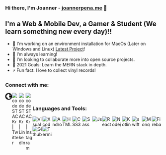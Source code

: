 ### Hi there, I'm Joanner - [joannerpena.me][website] 👋

<!-- [![Website](https://img.shields.io/website?label=codeSTACKr.com&style=for-the-badge&url=https%3A%2F%2Fcodestackr.com)](https://codestackr.com)
[![Twitter Follow](https://img.shields.io/twitter/follow/codeSTACKr?color=1DA1F2&logo=twitter&style=for-the-badge)](https://twitter.com/intent/follow?original_referer=https%3A%2F%2Fgithub.com%2FcodeSTACKr&screen_name=codeSTACKr) -->

## I'm a Web & Mobile Dev, a Gamer & Student (We learn something new every day)!!

- 🔭 I'm working on an environment installation for MacOs (Later on Windows and Linux) [Latest Project][latestproject]!
- 🌱 I’m always learning!
- 👯 I’m looking to collaborate more into open source projects.
- 🥅 2021 Goals: Learn the MERN stack in depth.
- ⚡ Fun fact: I love to collect vinyl records!

### Connect with me:

[<img align="left" alt="codeSTACKr.com" width="22px" src="https://raw.githubusercontent.com/iconic/open-iconic/master/svg/globe.svg" />][website]
[<img align="left" alt="codeSTACKr | Twitter" width="22px" src="https://cdn.jsdelivr.net/npm/simple-icons@v3/icons/twitter.svg" />][twitter]
[<img align="left" alt="codeSTACKr | LinkedIn" width="22px" src="https://cdn.jsdelivr.net/npm/simple-icons@v3/icons/linkedin.svg" />][linkedin]
[<img align="left" alt="codeSTACKr | Instagram" width="22px" src="https://cdn.jsdelivr.net/npm/simple-icons@v3/icons/instagram.svg" />][instagram]

<br />

### Languages and Tools:

<img align="left" alt="Visual Studio Code" height="32" width="32" src="https://cdn.jsdelivr.net/npm/simple-icons@v5/icons/visualstudiocode.svg" />
<img align="left" alt="Xcode" height="32" width="32" src="https://cdn.jsdelivr.net/npm/simple-icons@v5/icons/xcode.svg" />
<img align="left" alt="Android Studio" height="32" width="32" src="https://cdn.jsdelivr.net/npm/simple-icons@v5/icons/androidstudio.svg" />
<img align="left" alt="HTML5" height="32" width="32" src="https://cdn.jsdelivr.net/npm/simple-icons@v5/icons/html5.svg" />
<img align="left" alt="CSS3" height="32" width="32" src="https://cdn.jsdelivr.net/npm/simple-icons@v5/icons/css3.svg" />
<img align="left" alt="Sass" height="32" width="32" src="https://cdn.jsdelivr.net/npm/simple-icons@v5/icons/sass.svg" />
<img align="left" alt="Js" height="32" width="32" src="https://cdn.jsdelivr.net/npm/simple-icons@v5/icons/javascript.svg" />
<img align="left" alt="Reactjs" height="32" width="32" src="https://cdn.jsdelivr.net/npm/simple-icons@v5/icons/react.svg" />
<img align="left" alt="Nodejs" height="32" width="32" src="https://cdn.jsdelivr.net/npm/simple-icons@v5/icons/nodedotjs.svg" />
<img align="left" alt="Kotlin" height="32" width="32" src="https://cdn.jsdelivr.net/npm/simple-icons@v5/icons/kotlin.svg" />
<img align="left" alt="swift" height="32" width="32" src="https://cdn.jsdelivr.net/npm/simple-icons@v5/icons/swift.svg" />
<img align="left" alt="MongoDB" height="32" width="32" src="https://cdn.jsdelivr.net/npm/simple-icons@v5/icons/mongodb.svg" />
<img align="left" alt="Firebase" height="32" width="32" src="https://cdn.jsdelivr.net/npm/simple-icons@v5/icons/firebase.svg" />
<img align="left" alt="Github" height="32" width="32" src="https://cdn.jsdelivr.net/npm/simple-icons@v5/icons/github.svg" />
<img align="left" alt="Terminal" height="32" width="32" src="https://cdn.jsdelivr.net/npm/simple-icons@v5/icons/windowsterminal.svg" />

<br />
<br />

<!-- ---

### 📕 Latest Blog Posts

<!-- BLOG-POST-LIST:START -->
<!-- BLOG-POST-LIST:END -->

<!-- --- -->

<!-- <details>
  <summary>:zap: Recent GitHub Activity</summary>

<!--START_SECTION:activity-->
<!--END_SECTION:activity-->

<!-- </details> -->

<!-- <details>
  <summary>:zap: GitHub Stats</summary>

  <img align="left" alt="codeSTACKr's GitHub Stats" src="https://github-readme-stats.codestackr.vercel.app/api?username=codeSTACKr&show_icons=true&hide_border=true" />

</details> -->

[website]: https://joannerpena.me
[latestproject]: https://github.com/joannerpena/Mac-Environment-Installer
[twitter]: https://twitter.com/joannerpena
[instagram]: https://instagram.com/joannerpena06
[linkedin]: https://linkedin.com/in/joannerpena
